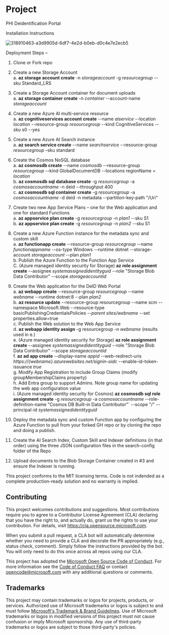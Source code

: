 # Project

PHI Deidentification Portal

Installation Instructions

![318910463-a3d9905d-6df7-4e2d-b0eb-d0c4e7e2ecb5](https://github.com/microsoft/PHIDeIDPortal/assets/112185610/1f74e6b9-0f94-40db-9fa8-aadd04433d24)
 
Deployment Steps –
1. Clone or Fork repo  
2. Create a new Storage Account  
  a. **az storage account create** -n _storageaccount_ -g _resourcegroup_ --sku Standard_LRS
  
3. Create a Storage Account container for document uploads  
  a. **az storage container create** -n _container_ --account-name _storageaccount_  
  
4. Create a new Azure AI multi-service resource  
  a. **az cognitiveservices account create** --name _aiservice_ --location _location_ --resource-group _resourcegroup_ --kind CognitiveServices --sku s0 --yes  
  
5. Create a new Azure AI Search instance  
  a. **az search service create** --name _searchservice_ --resource-group _resourcegroup_ –sku standard

6.  Create the Cosmos NoSQL database  
  a. **az cosmosdb create** --name _cosmosdb_ --resource-group _resourcegroup_ --kind GlobalDocumentDB --locations regionName = _location_  
  b. **az cosmosdb sql database create** -g _resourcegroup_ -a _cosmosaccountname_ -n deid --throughput 400  
  c. **az cosmosdb sql container create** -g _resourcegroup_ -a _cosmosaccountname_ -d deid -n metadata --partition-key-path "/Uri"  
  
8. Create two new App Service Plans – one for the Web application and one for standard Functions  
  a. **az appservice plan create** -g _resourcegroup_ -n _plan1_ --sku S1  
  b. **az appservice plan create** -g _resourcegroup_ -n _plan2_ --sku S1  
  
9. Create a new Azure Function instance for the metadata sync and custom skill  
  a. **az functionapp create** --resource-group _resourcegroup_ --name _functionappname_ --os-type Windows --runtime dotnet --storage-account _storageaccount_ --plan _plan1_  
  b. Publish the Azure Function to the Function App Service   
  C. (Azure managed identity security for Storage) **az role assignment create** --assignee _systemassignedidentityguid_ --role "Storage Blob Data Contributor" --scope _storageaccountid_  

10. Create the Web application for the DeID Web Portal  
  a. **az webapp create** --resource-group _resourcegroup_ --name _webname_ --runtime dotnet:8 --plan _plan2_  
  b. **az resource update** --resource-group resourcegroup --name scm --namespace Microsoft.Web --resource-type basicPublishingCredentialsPolicies --_parent sites/webname_ --set properties.allow=true  
  c. Publish the Web solution to the Web App Service  
  d. **az webapp identity assign** -g resourcegroup -n _webname_ (results used in e.)  
  e. (Azure managed identity security for Storage) **az role assignment create** --assignee _systemassignedidentityguid_ --role "Storage Blob Data Contributor" --scope _storageaccountid_  
  f. **az ad app create** --display-name _appid_ --web-redirect-uris _https://{webname}.azurewebsites.net/signin-oidc_ --enable-id-token-issuance _true_  
  g. Modify App Registration to include Group Claims (modify groupMembershipClaims property)  
  h. Add Entra group to support Admins. Note group name for updating the web app configuration value  
  i. (Azure managed identity security for Cosmos) **az cosmosdb sql role assignment create** -g _resourcegroup_ -a _cosmosaccountname_ --role-definition-name "Cosmos DB Built-in Data Contributor"` --scope "/" --principal-id _systemassignedidentityguid_

12.	Deploy the metadata sync and custom Function app by configuring the Azure Function to pull from your forked GH repo or by cloning the repo and doing a publish.
13.	Create the AI Search Index, Custom Skill and Indexer definitions (in that order) using the three JSON configuration files in the search-config folder of the Repo
14.	Upload documents to the Blob Storage Container created in #3 and ensure the Indexer is running.

This project conforms to the MIT licensing terms. Code is not indended as a complete production-ready solution and no warranty is implied.

## Contributing

This project welcomes contributions and suggestions.  Most contributions require you to agree to a
Contributor License Agreement (CLA) declaring that you have the right to, and actually do, grant us
the rights to use your contribution. For details, visit https://cla.opensource.microsoft.com.

When you submit a pull request, a CLA bot will automatically determine whether you need to provide
a CLA and decorate the PR appropriately (e.g., status check, comment). Simply follow the instructions
provided by the bot. You will only need to do this once across all repos using our CLA.

This project has adopted the [Microsoft Open Source Code of Conduct](https://opensource.microsoft.com/codeofconduct/).
For more information see the [Code of Conduct FAQ](https://opensource.microsoft.com/codeofconduct/faq/) or
contact [opencode@microsoft.com](mailto:opencode@microsoft.com) with any additional questions or comments.

## Trademarks

This project may contain trademarks or logos for projects, products, or services. Authorized use of Microsoft 
trademarks or logos is subject to and must follow 
[Microsoft's Trademark & Brand Guidelines](https://www.microsoft.com/en-us/legal/intellectualproperty/trademarks/usage/general).
Use of Microsoft trademarks or logos in modified versions of this project must not cause confusion or imply Microsoft sponsorship.
Any use of third-party trademarks or logos are subject to those third-party's policies.
